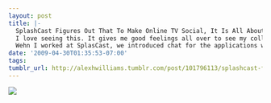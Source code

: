 ```yaml
---
layout: post
title: |-
  SplashCast Figures Out That To Make Online TV Social, It Is All About The Chatter
  I love seeing this. It gives me good feelings all over to see my colleagues at SplashCast do so well.
  Wehn I worked at SplasCast, we introduced chat for the applications we were building for the labels. My, how far things have come.
date: '2009-04-30T01:35:53-07:00'
tags: 
tumblr_url: http://alexhwilliams.tumblr.com/post/101796113/splashcast-figures-out-that-to-make-online-tv
---
```

<img src="http://24.media.tumblr.com/EXq6qISREmwqxblzooiasGZso1_250.jpg"/>

